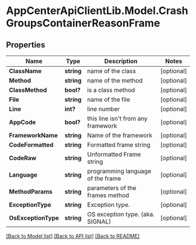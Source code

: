 # AppCenterApiClientLib.Model.CrashGroupsContainerReasonFrame
## Properties

Name | Type | Description | Notes
------------ | ------------- | ------------- | -------------
**ClassName** | **string** | name of the class | [optional] 
**Method** | **string** | name of the method | [optional] 
**ClassMethod** | **bool?** | is a class method | [optional] 
**File** | **string** | name of the file | [optional] 
**Line** | **int?** | line number | [optional] 
**AppCode** | **bool?** | this line isn&#x27;t from any framework | [optional] 
**FrameworkName** | **string** | Name of the framework | [optional] 
**CodeFormatted** | **string** | Formatted frame string | [optional] 
**CodeRaw** | **string** | Unformatted Frame string | [optional] 
**Language** | **string** | programming language of the frame | [optional] 
**MethodParams** | **string** | parameters of the frames method | [optional] 
**ExceptionType** | **string** | Exception type. | [optional] 
**OsExceptionType** | **string** | OS exception type. (aka. SIGNAL) | [optional] 

[[Back to Model list]](../README.md#documentation-for-models) [[Back to API list]](../README.md#documentation-for-api-endpoints) [[Back to README]](../README.md)

